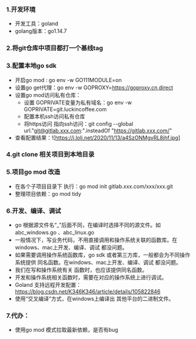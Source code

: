 ### 1.开发环境
- 开发工具：goland
- golang版本：go1.14.7
### 2.将git仓库中项目都打一个基线tag
### 3.配置本地go sdk
- 开启go mod :  go env -w  GO111MODULE=on
- 设置go get代理：go env -w GOPROXY=https://goproxy.cn,direct
- 设置go mod访问私有仓库：
   - 设置 GOPRIVATE变量为私有域名：go env -w GOPRIVATE=git.luckincoffee.com
   - 配置本机ssh访问私有仓库
   - 将https访问 指向ssh访问：git config --global url."git@gitlab.xxx.com:".insteadOf "https://gitlab.xxx.com/"
- 查看配置结果：![https://i.loli.net/2020/11/13/a4SzONMgvRL8jhf.jpg]
### 4.git clone 相关项目到本地目录
### 5.项目go mod 改造
- 在各个子项目目录下 执行：go mod init gitlab.xxx.com/xxx/xxx.git
- 整理项目依赖：go mod tidy
### 6.开发、编译、调试
- go 根据源文件名“_”后面不同，在编译时选择不同的源文件。如abc_windows.go 、abc_linux.go
- 一般情况下，写业务代码，不用直接调用和操作系统关联的函数库。在windows、mac上开发、编译、调试 都没问题。
- 如果需要调用操作系统函数库，go sdk 或者第三方库，一般都会为不同操作系统提供 同名函数。在windows、mac上开发、编译、调试 都没问题。
- 我们在写和操作系统有关 函数时，也应该提供同名函数。
- 开发和操作系统相关函数时，需要在对应的操作系统上进行调试。
- Goland 支持远程开发配置：https://blog.csdn.net/K346K346/article/details/105822846
- 使用“交叉编译”方式，在windows上编译出 其他平台的二进制文件。
### 7.代办：
- 使用go mod 模式拉取最新依赖，是否有bug